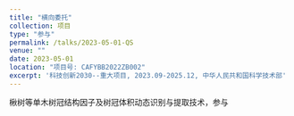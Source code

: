 ```yaml
---
title: "横向委托"
collection: 项目
type: "参与"
permalink: /talks/2023-05-01-QS
venue: ""
date: 2023-05-01
location: "项目号: CAFYBB2022ZB002"
excerpt: '科技创新2030--重大项目, 2023.09-2025.12, 中华人民共和国科学技术部'
---
```


楸树等单木树冠结构因子及树冠体积动态识别与提取技术，参与

